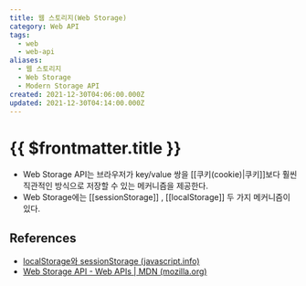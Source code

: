 ```yaml
---
title: 웹 스토리지(Web Storage)
category: Web API
tags:
  - web
  - web-api
aliases:
  - 웹 스토리지
  - Web Storage
  - Modern Storage API
created: 2021-12-30T04:06:00.000Z
updated: 2021-12-30T04:14:00.000Z
---
```


# {{ $frontmatter.title }}

- Web Storage API는 브라우저가 key/value 쌍을 [[쿠키(cookie)|쿠키]]보다 훨씬 직관적인 방식으로 저장할 수 있는 메커니즘을 제공한다.
- Web Storage에는 [[sessionStorage]] , [[localStorage]] 두 가지 메커니즘이 있다.

## References

- [localStorage와 sessionStorage (javascript.info)](https://ko.javascript.info/localstorage)
- [Web Storage API - Web APIs | MDN (mozilla.org)](https://developer.mozilla.org/en-US/docs/Web/API/Web_Storage_API)
